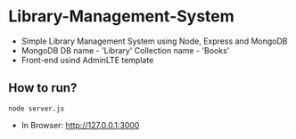 # Library-Management-System

* Simple Library Management System using Node, Express and MongoDB
* MongoDB DB name - 'Library' Collection name - 'Books'
* Front-end usind AdminLTE template

## How to run?
```
node server.js
```
* In Browser: http://127.0.0.1:3000

